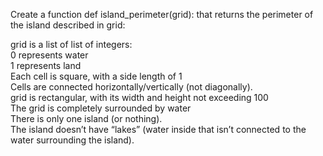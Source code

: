 Create a function def island_perimeter(grid): that returns the perimeter of the island described in grid:<br>

grid is a list of list of integers:<br>
0 represents water<br>
1 represents land<br>
Each cell is square, with a side length of 1<br>
Cells are connected horizontally/vertically (not diagonally).<br>
grid is rectangular, with its width and height not exceeding 100<br>
The grid is completely surrounded by water<br>
There is only one island (or nothing).<br>
The island doesn’t have “lakes” (water inside that isn’t connected to the water surrounding the island).
